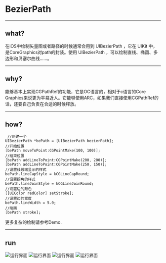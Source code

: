 # BezierPath
***
## what?

在iOS中绘制矢量图或者路径的时候通常会用到 UIBezierPath ，它在 UIKit 中，是CoreGraphics对path的封装。使用 UIBezierPath ，可以绘制直线、椭圆、多边形和贝塞尔曲线......。
***
## why?

能够基本上实现CGPathRef的功能，它是OC语言的，相对于c语言的Core Graphics来说更为平易近人。它能够使用ARC，如果我们直接使用CGPathRef的话，还要自己负责在合适的时候释放。
***
## how?
	 //创建一个
    UIBezierPath *bePath = [UIBezierPath bezierPath];
    //开始位置
    [bePath moveToPoint:CGPointMake(100, 100)];
    //结束位置
    [bePath addLineToPoint:CGPointMake(200, 200)];
    [bePath addLineToPoint:CGPointMake(250, 150)];
    //设置线段端显示的样式
    bePath.lineCapStyle = kCGLineCapRound;
    //设置拐角的样式
    bePath.lineJoinStyle = kCGLineJoinRound;
    //设置边的颜色
    [[UIColor redColor] setStroke];
    //设置边的宽度
    bePath.lineWidth = 5.0;
    //绘画
    [bePath stroke];
    
 更多复杂的绘制请参考Demo.
 ***
## run
![运行界面](http://img.blog.csdn.net/20160120104401463)
![运行界面](file:///Users/syf/Desktop/2.png)
![运行界面](file:///Users/syf/Desktop/3.png)
![运行界面](file:///Users/syf/Desktop/4.png)
